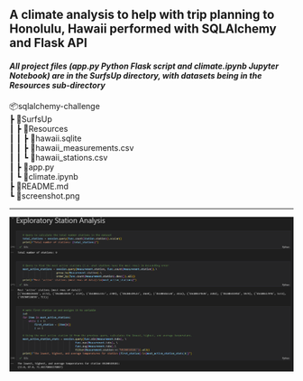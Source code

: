 ## A climate analysis to help with trip planning to Honolulu, Hawaii performed with SQLAlchemy and Flask API

#### *All project files (app.py Python Flask script and climate.ipynb Jupyter Notebook) are in the SurfsUp directory, with datasets being in the Resources sub-directory*

📦sqlalchemy-challenge   
 ┣ 📂SurfsUp   
 ┃ ┣ 📂Resources   
 ┃ ┃ ┣ 📜hawaii.sqlite   
 ┃ ┃ ┣ 📜hawaii_measurements.csv   
 ┃ ┃ ┗ 📜hawaii_stations.csv   
 ┃ ┣ 📜app.py   
 ┃ ┗ 📜climate.ipynb   
 ┣ 📜README.md   
 ┗ 📜screenshot.png   
 
 ----

![Screenshot](screenshot.png)
